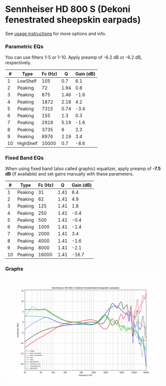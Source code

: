 # Sennheiser HD 800 S (Dekoni fenestrated sheepskin earpads)
See [usage instructions](https://github.com/jaakkopasanen/AutoEq#usage) for more options and info.

### Parametric EQs
You can use filters 1-5 or 1-10. Apply preamp of -6.2 dB or -6.2 dB, respectively.

|   # | Type      |   Fc (Hz) |    Q |   Gain (dB) |
|-----|-----------|-----------|------|-------------|
|   1 | LowShelf  |       105 | 0.7  |         6.1 |
|   2 | Peaking   |        72 | 1.94 |         0.8 |
|   3 | Peaking   |       875 | 1.46 |        -1.6 |
|   4 | Peaking   |      1872 | 2.18 |         4.2 |
|   5 | Peaking   |      7315 | 0.74 |        -3.4 |
|   6 | Peaking   |       155 | 1.3  |         0.3 |
|   7 | Peaking   |      2918 | 5.19 |        -1.6 |
|   8 | Peaking   |      3735 | 6    |         2.3 |
|   9 | Peaking   |      8976 | 2.19 |         3.4 |
|  10 | HighShelf |     10000 | 0.7  |        -8.6 |

### Fixed Band EQs
When using fixed band (also called graphic) equalizer, apply preamp of **-7.5 dB** (if available) and set gains manually with these parameters.

|   # | Type    |   Fc (Hz) |    Q |   Gain (dB) |
|-----|---------|-----------|------|-------------|
|   1 | Peaking |        31 | 1.41 |         6.4 |
|   2 | Peaking |        62 | 1.41 |         4.9 |
|   3 | Peaking |       125 | 1.41 |         1.8 |
|   4 | Peaking |       250 | 1.41 |        -0.4 |
|   5 | Peaking |       500 | 1.41 |        -0.4 |
|   6 | Peaking |      1000 | 1.41 |        -1.4 |
|   7 | Peaking |      2000 | 1.41 |         3.4 |
|   8 | Peaking |      4000 | 1.41 |        -1.6 |
|   9 | Peaking |      8000 | 1.41 |        -2.1 |
|  10 | Peaking |     16000 | 1.41 |       -16.7 |

### Graphs
![](./Sennheiser%20HD%20800%20S%20(Dekoni%20fenestrated%20sheepskin%20earpads).png)

